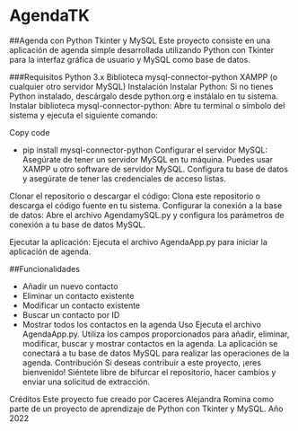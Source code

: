 # AgendaTK
##Agenda con Python Tkinter y MySQL
Este proyecto consiste en una aplicación de agenda simple desarrollada utilizando Python con Tkinter para la interfaz gráfica de usuario y MySQL como base de datos.

###Requisitos
Python 3.x
Biblioteca mysql-connector-python
XAMPP (o cualquier otro servidor MySQL)
Instalación
Instalar Python: Si no tienes Python instalado, descárgalo desde python.org e instálalo en tu sistema.
Instalar biblioteca mysql-connector-python: Abre tu terminal o símbolo del sistema y ejecuta el siguiente comando:

Copy code
* pip install mysql-connector-python
Configurar el servidor MySQL: Asegúrate de tener un servidor MySQL en tu máquina. Puedes usar XAMPP u otro software de servidor MySQL. Configura tu base de datos y asegúrate de tener las credenciales de acceso listas.

Clonar el repositorio o descargar el código: Clona este repositorio o descarga el código fuente en tu sistema.
Configurar la conexión a la base de datos: Abre el archivo AgendamySQL.py y configura los parámetros de conexión a tu base de datos MySQL.

Ejecutar la aplicación: Ejecuta el archivo AgendaApp.py para iniciar la aplicación de agenda.

##Funcionalidades
* Añadir un nuevo contacto
* Eliminar un contacto existente
* Modificar un contacto existente
* Buscar un contacto por ID
* Mostrar todos los contactos en la agenda
Uso
Ejecuta el archivo AgendaApp.py.
Utiliza los campos proporcionados para añadir, eliminar, modificar, buscar y mostrar contactos en la agenda.
La aplicación se conectará a tu base de datos MySQL para realizar las operaciones de la agenda.
Contribución
Si deseas contribuir a este proyecto, ¡eres bienvenido! Siéntete libre de bifurcar el repositorio, hacer cambios y enviar una solicitud de extracción.

Créditos
Este proyecto fue creado por Caceres Alejandra Romina como parte de un proyecto de aprendizaje de Python con Tkinter y MySQL.
Año 2022
